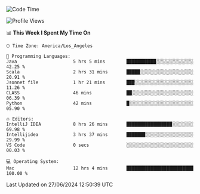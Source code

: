 <!--START_SECTION:waka-->
![Code Time](http://img.shields.io/badge/Code%20Time-1%2C073%20hrs%2039%20mins-blue)

![Profile Views](http://img.shields.io/badge/Profile%20Views-0-blue)

📊 **This Week I Spent My Time On** 

```text
🕑︎ Time Zone: America/Los_Angeles

💬 Programming Languages: 
Java                     5 hrs 5 mins        ███████████░░░░░░░░░░░░░░   42.25 % 
Scala                    2 hrs 31 mins       █████░░░░░░░░░░░░░░░░░░░░   20.91 % 
Jsonnet file             1 hr 21 mins        ███░░░░░░░░░░░░░░░░░░░░░░   11.26 % 
CLASS                    46 mins             ██░░░░░░░░░░░░░░░░░░░░░░░   06.39 % 
Python                   42 mins             █░░░░░░░░░░░░░░░░░░░░░░░░   05.90 % 

🔥 Editors: 
IntelliJ IDEA            8 hrs 26 mins       █████████████████░░░░░░░░   69.98 % 
Intellijidea             3 hrs 37 mins       ███████░░░░░░░░░░░░░░░░░░   29.99 % 
VS Code                  0 secs              ░░░░░░░░░░░░░░░░░░░░░░░░░   00.03 % 

💻 Operating System: 
Mac                      12 hrs 4 mins       █████████████████████████   100.00 % 
```


 Last Updated on 27/06/2024 12:50:39 UTC
<!--END_SECTION:waka-->
